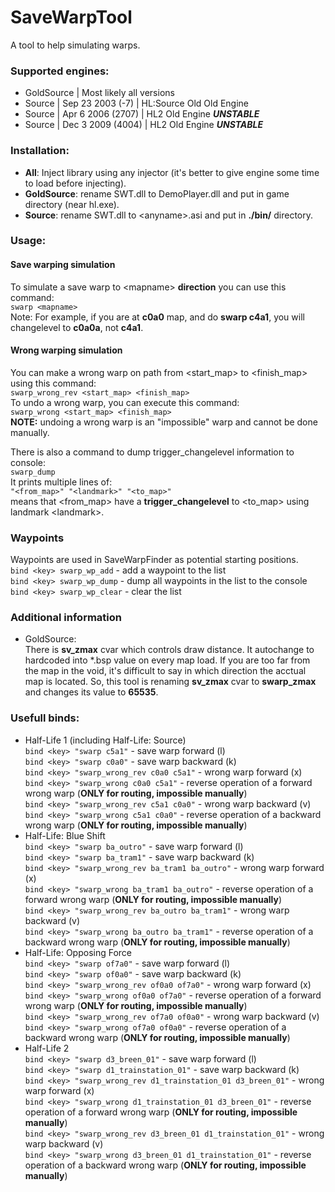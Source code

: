 # SaveWarpTool
A tool to help simulating warps.

### Supported engines:

  - GoldSource | Most likely all versions
  - Source | Sep 23 2003 (-7) | HL:Source Old Old Engine
  - Source | Apr  6 2006 (2707) | HL2 Old Engine ***UNSTABLE***
  - Source | Dec  3 2009 (4004) | HL2 Old Engine ***UNSTABLE***

### Installation:
  - **All**: Inject library using any injector (it's better to give engine some time to load before injecting).
  - **GoldSource**: rename SWT.dll to DemoPlayer.dll and put in game directory (near hl.exe).
  - **Source**: rename SWT.dll to \<anyname\>.asi and put in **./bin/** directory.

### Usage:
#### Save warping simulation
To simulate a save warp to \<mapname\> **direction** you can use this command:  
`swarp <mapname>`  
Note: For example, if you are at **c0a0** map, and do **swarp c4a1**, you will changelevel to **c0a0a**, not **c4a1**.

#### Wrong warping simulation
You can make a wrong warp on path from <start_map> to <finish_map> using this command:  
`swarp_wrong_rev <start_map> <finish_map>`  
To undo a wrong warp, you can execute this command:  
`swarp_wrong <start_map> <finish_map>`  
**NOTE:** undoing a wrong warp is an "impossible" warp and cannot be done manually.

There is also a command to dump trigger\_changelevel information to console:  
`swarp_dump`   
It prints multiple lines of:  
`"<from_map>" "<landmark>" "<to_map>"`  
means that \<from_map\> have a **trigger\_changelevel** to \<to_map\> using landmark \<landmark\>.

### Waypoints  
Waypoints are used in SaveWarpFinder as potential starting positions.  
`bind <key> swarp_wp_add` - add a waypoint to the list  
`bind <key> swarp_wp_dump` - dump all waypoints in the list to the console  
`bind <key> swarp_wp_clear` - clear the list 

### Additional information
- GoldSource:  
    There is **sv_zmax** cvar which controls draw distance. It autochange to hardcoded into \*.bsp value on every map load. If you are too far from the map in the void, it's difficult to say in which direction the acctual map is located. So, this tool is renaming **sv_zmax** cvar to **swarp_zmax** and changes its value to **65535**.

### Usefull binds:
- Half-Life 1 (including Half-Life: Source)  
  `bind <key> "swarp c5a1"` - save warp forward (l)  
`bind <key> "swarp c0a0"` - save warp backward (k)  
`bind <key> "swarp_wrong_rev c0a0 c5a1"` - wrong warp forward (x)  
`bind <key> "swarp_wrong c0a0 c5a1"` - reverse operation of a forward wrong warp (**ONLY for routing, impossible manually**)  
`bind <key> "swarp_wrong_rev c5a1 c0a0"` - wrong warp backward (v)  
`bind <key> "swarp_wrong c5a1 c0a0"` - reverse operation of a backward wrong warp (**ONLY for routing, impossible manually**)  
- Half-Life: Blue Shift  
  `bind <key> "swarp ba_outro"` - save warp forward (l)  
`bind <key> "swarp ba_tram1"` - save warp backward (k)  
`bind <key> "swarp_wrong_rev ba_tram1 ba_outro"` - wrong warp forward (x)  
`bind <key> "swarp_wrong ba_tram1 ba_outro"` - reverse operation of a forward wrong warp (**ONLY for routing, impossible manually**)  
`bind <key> "swarp_wrong_rev ba_outro ba_tram1"` - wrong warp backward (v)  
`bind <key> "swarp_wrong ba_outro ba_tram1"` - reverse operation of a backward wrong warp (**ONLY for routing, impossible manually**)  
- Half-Life: Opposing Force  
  `bind <key> "swarp of7a0"` - save warp forward (l)  
`bind <key> "swarp of0a0"` - save warp backward (k)  
`bind <key> "swarp_wrong_rev of0a0 of7a0"` - wrong warp forward (x)  
`bind <key> "swarp_wrong of0a0 of7a0"` - reverse operation of a forward wrong warp (**ONLY for routing, impossible manually**)  
`bind <key> "swarp_wrong_rev of7a0 of0a0"` - wrong warp backward (v)  
`bind <key> "swarp_wrong of7a0 of0a0"` - reverse operation of a backward wrong warp (**ONLY for routing, impossible manually**)  
- Half-Life 2  
  `bind <key> "swarp d3_breen_01"` - save warp forward (l)  
`bind <key> "swarp d1_trainstation_01"` - save warp backward (k)  
`bind <key> "swarp_wrong_rev d1_trainstation_01 d3_breen_01"` - wrong warp forward (x)  
`bind <key> "swarp_wrong d1_trainstation_01 d3_breen_01"` - reverse operation of a forward wrong warp (**ONLY for routing, impossible manually**)  
`bind <key> "swarp_wrong_rev d3_breen_01 d1_trainstation_01"` - wrong warp backward (v)  
`bind <key> "swarp_wrong d3_breen_01 d1_trainstation_01"` - reverse operation of a backward wrong warp (**ONLY for routing, impossible manually**)   
